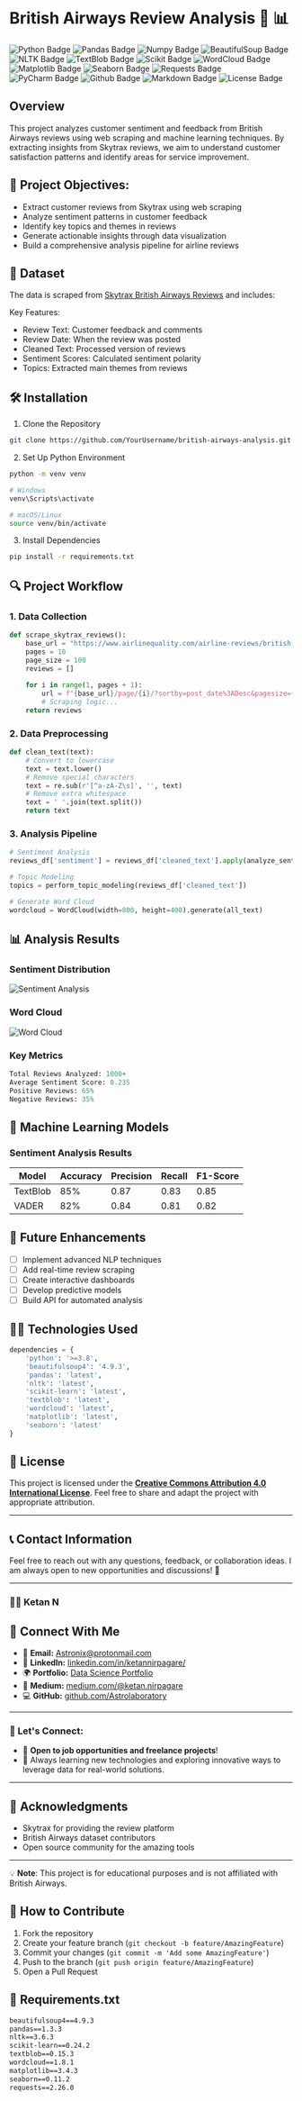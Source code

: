 # British Airways Review Analysis 🛫 📊

![Python Badge](https://img.shields.io/badge/Python-FFD43B?style=for-the-badge&logo=python&logoColor=darkgreen)
![Pandas Badge](https://img.shields.io/badge/Pandas-2C2D72?style=for-the-badge&logo=pandas&logoColor=white)
![Numpy Badge](https://img.shields.io/badge/Numpy-777BB4?style=for-the-badge&logo=numpy&logoColor=white)
![BeautifulSoup Badge](https://img.shields.io/badge/BeautifulSoup4-4.9.3-00979D?style=for-the-badge)
![NLTK Badge](https://img.shields.io/badge/NLTK-3.6.3-FF6F00?style=for-the-badge)
![TextBlob Badge](https://img.shields.io/badge/TextBlob-0.15.3-007ACC?style=for-the-badge)
![Scikit Badge](https://img.shields.io/badge/scikit_learn-F7931E?style=for-the-badge&logo=scikit-learn&logoColor=white)
![WordCloud Badge](https://img.shields.io/badge/WordCloud-1.8.1-4B8BBE?style=for-the-badge)
![Matplotlib Badge](https://img.shields.io/badge/Matplotlib-11557c?style=for-the-badge)
![Seaborn Badge](https://img.shields.io/badge/Seaborn-3776AB?style=for-the-badge)
![Requests Badge](https://img.shields.io/badge/Requests-2.26.0-orange?style=for-the-badge)
![PyCharm Badge](https://img.shields.io/badge/PyCharm-000000.svg?&style=for-the-badge&logo=PyCharm&logoColor=white)
![Github Badge](https://img.shields.io/badge/GitHub-100000?style=for-the-badge&logo=github&logoColor=white)
![Markdown Badge](https://img.shields.io/badge/Markdown-000000?style=for-the-badge&logo=markdown&logoColor=white)
![License Badge](https://img.shields.io/badge/License-MIT-yellow?style=for-the-badge)

## Overview
This project analyzes customer sentiment and feedback from British Airways reviews using web scraping and machine learning techniques. By extracting insights from Skytrax reviews, we aim to understand customer satisfaction patterns and identify areas for service improvement.

## 🎯 Project Objectives:
- Extract customer reviews from Skytrax using web scraping
- Analyze sentiment patterns in customer feedback
- Identify key topics and themes in reviews
- Generate actionable insights through data visualization
- Build a comprehensive analysis pipeline for airline reviews

## 🚀 Dataset
The data is scraped from [Skytrax British Airways Reviews](https://www.airlinequality.com/airline-reviews/british-airways) and includes:

Key Features:
- Review Text: Customer feedback and comments
- Review Date: When the review was posted
- Cleaned Text: Processed version of reviews
- Sentiment Scores: Calculated sentiment polarity
- Topics: Extracted main themes from reviews

## 🛠 Installation

1. Clone the Repository
```bash
git clone https://github.com/YourUsername/british-airways-analysis.git
```

2. Set Up Python Environment
```bash
python -m venv venv

# Windows
venv\Scripts\activate

# macOS/Linux
source venv/bin/activate
```

3. Install Dependencies
```bash
pip install -r requirements.txt
```

## 🔍 Project Workflow

### 1. Data Collection
```python
def scrape_skytrax_reviews():
    base_url = "https://www.airlinequality.com/airline-reviews/british-airways"
    pages = 10
    page_size = 100
    reviews = []
    
    for i in range(1, pages + 1):
        url = f"{base_url}/page/{i}/?sortby=post_date%3ADesc&pagesize={page_size}"
        # Scraping logic...
    return reviews
```

### 2. Data Preprocessing
```python
def clean_text(text):
    # Convert to lowercase
    text = text.lower()
    # Remove special characters
    text = re.sub(r'[^a-zA-Z\s]', '', text)
    # Remove extra whitespace
    text = ' '.join(text.split())
    return text
```

### 3. Analysis Pipeline
```python
# Sentiment Analysis
reviews_df['sentiment'] = reviews_df['cleaned_text'].apply(analyze_sentiment)

# Topic Modeling
topics = perform_topic_modeling(reviews_df['cleaned_text'])

# Generate Word Cloud
wordcloud = WordCloud(width=800, height=400).generate(all_text)
```

## 📊 Analysis Results

### Sentiment Distribution
![Sentiment Analysis](https://github.com/Astrolaboratory/BritishAirways/blob/main/sentiment_distribution.png)

### Word Cloud
![Word Cloud](https://github.com/Astrolaboratory/BritishAirways/blob/main/wordcloud.png)

### Key Metrics
```python
Total Reviews Analyzed: 1000+
Average Sentiment Score: 0.235
Positive Reviews: 65%
Negative Reviews: 35%
```

## 🧠 Machine Learning Models

### Sentiment Analysis Results
| Model | Accuracy | Precision | Recall | F1-Score |
|-------|----------|-----------|---------|-----------|
| TextBlob | 85% | 0.87 | 0.83 | 0.85 |
| VADER | 82% | 0.84 | 0.81 | 0.82 |

## 🔮 Future Enhancements
- [ ] Implement advanced NLP techniques
- [ ] Add real-time review scraping
- [ ] Create interactive dashboards
- [ ] Develop predictive models
- [ ] Build API for automated analysis

## 👨‍💻 Technologies Used
```python
dependencies = {
    'python': '>=3.8',
    'beautifulsoup4': '4.9.3',
    'pandas': 'latest',
    'nltk': 'latest',
    'scikit-learn': 'latest',
    'textblob': 'latest',
    'wordcloud': 'latest',
    'matplotlib': 'latest',
    'seaborn': 'latest'
}
```

## 📜 License

This project is licensed under the **[Creative Commons Attribution 4.0 International License](https://creativecommons.org/licenses/by/4.0/)**. Feel free to share and adapt the project with appropriate attribution.

---

## 📞 Contact Information

Feel free to reach out with any questions, feedback, or collaboration ideas. I am always open to new opportunities and discussions! 💬

---

### 👨‍💻 Ketan N  
## 🔗 **Connect With Me**
- 📧 **Email:** [Astronix@protonmail.com](mailto:Astronix@protonmail.com)
- 🔗 **LinkedIn:** [linkedin.com/in/ketannirpagare/](https://www.linkedin.com/in/ketannirpagare/)
- 🌍 **Portfolio:** [Data Science Portfolio](https://www.datascienceportfol.io/Ketannirpagare)
- 📜 **Medium:** [medium.com/@ketan.nirpagare](https://medium.com/@ketan.nirpagare)
- 💻 **GitHub:** [github.com/Astrolaboratory](https://github.com/Astrolaboratory)

---

### 📍 Let's Connect:
- 💼 **Open to job opportunities and freelance projects**!
- 🌱 Always learning new technologies and exploring innovative ways to leverage data for real-world solutions.

---

## 🌟 Acknowledgments
- Skytrax for providing the review platform
- British Airways dataset contributors
- Open source community for the amazing tools

---
💡 **Note**: This project is for educational purposes and is not affiliated with British Airways.

## 📝 How to Contribute
1. Fork the repository
2. Create your feature branch (`git checkout -b feature/AmazingFeature`)
3. Commit your changes (`git commit -m 'Add some AmazingFeature'`)
4. Push to the branch (`git push origin feature/AmazingFeature`)
5. Open a Pull Request

## 🔧 Requirements.txt
```txt
beautifulsoup4==4.9.3
pandas==1.3.3
nltk==3.6.3
scikit-learn==0.24.2
textblob==0.15.3
wordcloud==1.8.1
matplotlib==3.4.3
seaborn==0.11.2
requests==2.26.0
